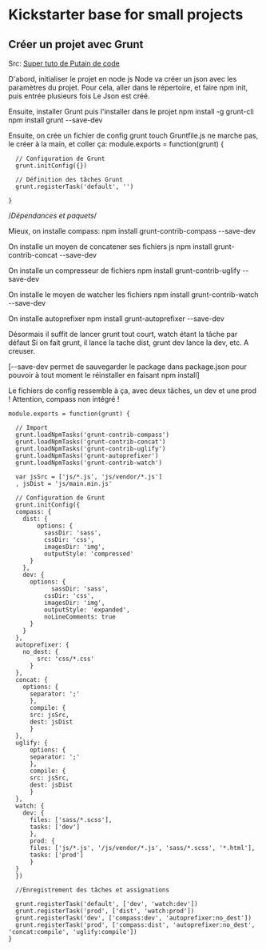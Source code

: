 # Kickstarter base for small projects #

## Créer un projet avec Grunt ##
Src: [Super tuto de Putain de code](http://putaindecode.fr/posts/js/premiers-pas-avec-grunt/)

D'abord, initialiser le projet en node js
Node va créer un json avec les paramètres du projet.
Pour cela, aller dans le répertoire, et faire npm init, puis entrée plusieurs fois
Le Json est créé.

Ensuite, installer Grunt puis l'installer dans le projet
    npm install -g grunt-cli
    npm install grunt --save-dev

Ensuite, on crée un fichier de config grunt
touch Gruntfile.js ne marche pas, le créer à la main, et coller ça:
    module.exports = function(grunt) {

      // Configuration de Grunt
      grunt.initConfig({})

      // Définition des tâches Grunt
      grunt.registerTask('default', '')

    }

/*Dépendances et paquets*/


Mieux, on installe compass:
    npm install grunt-contrib-compass --save-dev

On installe un moyen de concatener ses fichiers js
    npm install grunt-contrib-concat --save-dev

On installe un compresseur de fichiers
    npm install grunt-contrib-uglify --save-dev

On installe le moyen de watcher les fichiers
    npm install grunt-contrib-watch --save-dev

On installe autoprefixer
    npm install grunt-autoprefixer --save-dev

Désormais il suffit de lancer grunt tout court, watch étant la tâche par défaut
Si on fait grunt, il lance la tache dist, grunt dev lance la dev, etc. A creuser.

[--save-dev permet de sauvegarder le package dans package.json pour pouvoir à tout moment le réinstaller en faisant npm install]

Le fichiers de config ressemble à ça, avec deux tâches, un dev et une prod ! Attention, compass non intégré !

    module.exports = function(grunt) {

      // Import 
      grunt.loadNpmTasks('grunt-contrib-compass')
      grunt.loadNpmTasks('grunt-contrib-concat')  
      grunt.loadNpmTasks('grunt-contrib-uglify')
      grunt.loadNpmTasks('grunt-autoprefixer')
      grunt.loadNpmTasks('grunt-contrib-watch')

      var jsSrc = ['js/*.js', 'js/vendor/*.js']
      , jsDist = 'js/main.min.js'

      // Configuration de Grunt
      grunt.initConfig({
      compass: {                  
        dist: {                   
            options: {            
              sassDir: 'sass',
              cssDir: 'css',
              imagesDir: 'img',
              outputStyle: 'compressed'
          }
        },
        dev: {                   
          options: {
                sassDir: 'sass',
              cssDir: 'css',
              imagesDir: 'img',
              outputStyle: 'expanded',
              noLineComments: true
          }
        }
      },
      autoprefixer: {
        no_dest: {
            src: 'css/*.css'
          }
      },
      concat: {
        options: {
          separator: ';'
          },
          compile: { 
          src: jsSrc, 
          dest: jsDist 
          }
      },
      uglify: {
          options: {
          separator: ';'
          },
          compile: {
          src: jsSrc,
          dest: jsDist
          }
      },
      watch: {
        dev: {
          files: ['sass/*.scss'],
          tasks: ['dev']
          },
          prod: {
          files: ['js/*.js', '/js/vendor/*.js', 'sass/*.scss', '*.html'],
          tasks: ['prod']
          }
      }
      })

      //Enregistrement des tâches et assignations

      grunt.registerTask('default', ['dev', 'watch:dev'])
      grunt.registerTask('prod', ['dist', 'watch:prod'])
      grunt.registerTask('dev', ['compass:dev', 'autoprefixer:no_dest'])
      grunt.registerTask('prod', ['compass:dist', 'autoprefixer:no_dest', 'concat:compile', 'uglify:compile'])
    }